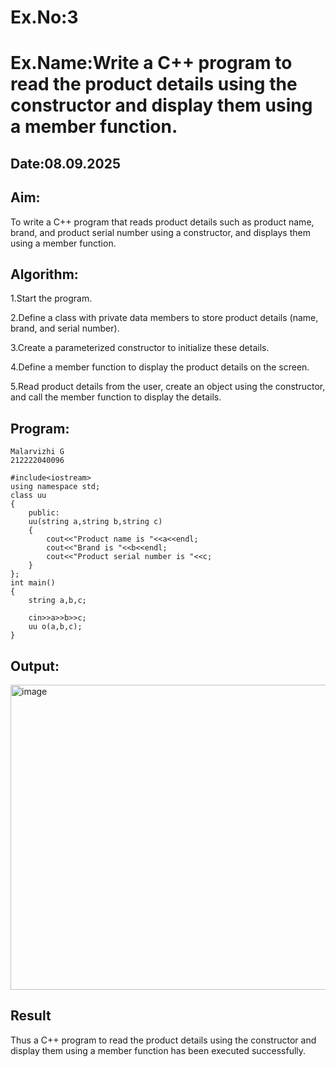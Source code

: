 # Ex.No:3
# Ex.Name:Write a C++ program to read the product details using the constructor and display them using a member function.
## Date:08.09.2025
## Aim:
To write a C++ program that reads product details such as product name, brand, and product serial number using a constructor, and displays them using a member function.

## Algorithm:
1.Start the program.

2.Define a class with private data members to store product details (name, brand, and serial number).

3.Create a parameterized constructor to initialize these details.

4.Define a member function to display the product details on the screen.

5.Read product details from the user, create an object using the constructor, and call the member function to display the details.




## Program:
```
Malarvizhi G
212222040096
```
```
#include<iostream>
using namespace std;
class uu
{
    public:
    uu(string a,string b,string c)
    {
        cout<<"Product name is "<<a<<endl;
        cout<<"Brand is "<<b<<endl;
        cout<<"Product serial number is "<<c;
    }
};
int main()
{
    string a,b,c;
    
    cin>>a>>b>>c;
    uu o(a,b,c);
}
```


## Output:
<img width="1187" height="488" alt="image" src="https://github.com/user-attachments/assets/0249a06d-9b1d-4461-9da2-fec8f7598b92" />



## Result
Thus a C++ program to read the product details using the constructor and display them using a member function has been executed successfully.
